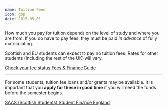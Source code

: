 ```yaml
---
name: Tuition Fees
icon: gbp
date: 2015-05-01
---
```


How much you pay for tuition depends on the level of study and where you are from.
If you do have to pay fees, they must be paid *in advance* of fully matriculating.

Scottish and EU students can expect to pay no tuition fees; Rates for other students
(Including the rest of the UK) will vary.

<div class="btn-group">
<a href="http://www.ed.ac.uk/student-funding/tuition-fees/fee-status" 
    class="btn btn-default">
    Check your fee status
</a>
    
<a class="btn btn-default" href="http://www.ed.ac.uk/studying/undergraduate/fees-finance">
    Fees &amp; Finance Guide
  </a>
</div>


<hr>

For some students, tuition fee loans and/or grants may be available. It is important that
you **apply for these in good time** if you will need the funds before the semester begins.

<div class="btn-group">
  <a class="btn btn-default" href="https://www.saas.gov.uk/">
    SAAS (Scottish Students)
  </a>
  
  <a class="btn btn-default" href="https://www.gov.uk/student-finance-register-login">
    Student Finance England
  </a>
</div>

